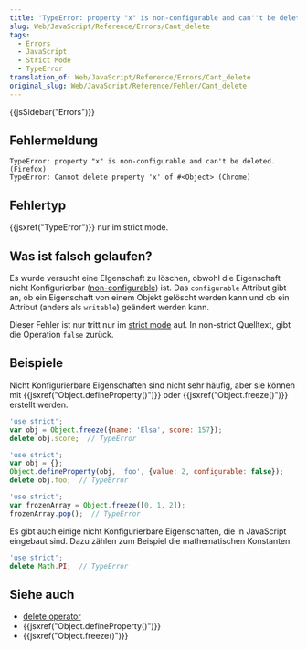 ```yaml
---
title: 'TypeError: property "x" is non-configurable and can''t be deleted'
slug: Web/JavaScript/Reference/Errors/Cant_delete
tags:
  - Errors
  - JavaScript
  - Strict Mode
  - TypeError
translation_of: Web/JavaScript/Reference/Errors/Cant_delete
original_slug: Web/JavaScript/Reference/Fehler/Cant_delete
---
```

{{jsSidebar("Errors")}}

## Fehlermeldung

    TypeError: property "x" is non-configurable and can't be deleted. (Firefox)
    TypeError: Cannot delete property 'x' of #<Object> (Chrome)

## Fehlertyp

{{jsxref("TypeError")}} nur im strict mode.

## Was ist falsch gelaufen?

Es wurde versucht eine EIgenschaft zu löschen, obwohl die Eigenschaft nicht Konfigurierbar ([non-configurable](/de/docs/Web/JavaScript/Data_structures#Properties)) ist. Das `configurable` Attribut gibt an, ob ein Eigenschaft von einem Objekt gelöscht werden kann und ob ein Attribut (anders als `writable`) geändert werden kann.

Dieser Fehler ist nur tritt nur im [strict mode](/de/docs/Web/JavaScript/Reference/Strict_mode) auf. In non-strict Quelltext, gibt die Operation `false` zurück.

## Beispiele

Nicht Konfigurierbare Eigenschaften sind nicht sehr häufig, aber sie können mit {{jsxref("Object.defineProperty()")}} oder {{jsxref("Object.freeze()")}} erstellt werden.

```js example-bad
'use strict';
var obj = Object.freeze({name: 'Elsa', score: 157});
delete obj.score;  // TypeError

'use strict';
var obj = {};
Object.defineProperty(obj, 'foo', {value: 2, configurable: false});
delete obj.foo;  // TypeError

'use strict';
var frozenArray = Object.freeze([0, 1, 2]);
frozenArray.pop();  // TypeError
```

Es gibt auch einige nicht Konfigurierbare Eigenschaften, die in JavaScript eingebaut sind. Dazu zählen zum Beispiel die mathematischen Konstanten.

```js example-bad
'use strict';
delete Math.PI;  // TypeError
```

## Siehe auch

- [delete operator](/de/docs/Web/JavaScript/Reference/Operators/delete)
- {{jsxref("Object.defineProperty()")}}
- {{jsxref("Object.freeze()")}}
